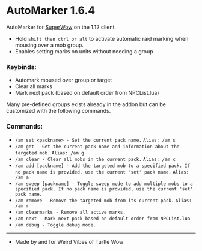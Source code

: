 # AutoMarker 1.6.4
AutoMarker for [SuperWow](https://github.com/balakethelock/SuperWoW/) on the 1.12 client.

* Hold `shift then ctrl or alt` to activate automatic raid marking when mousing over a mob group.  
* Enables setting marks on units without needing a group

### Keybinds:
* Automark moused over group or target
* Clear all marks
* Mark next pack (based on default order from NPCList.lua)


Many pre-defined groups exists already in the addon but can be customized with the following commands.  
### Commands:  

- `/am set <packname> - Set the current pack name.` `Alias: /am s`
- `/am get - Get the current pack name and information about the targeted mob.` `Alias: /am g`
- `/am clear - Clear all mobs in the current pack.` `Alias: /am c`
- `/am add [packname] - Add the targeted mob to a specified pack. If no pack name is provided, use the current 'set' pack name.` `Alias: /am a`
- `/am sweep [packname] - Toggle sweep mode to add multiple mobs to a specified pack. If no pack name is provided, use the current 'set' pack name.`
- `/am remove - Remove the targeted mob from its current pack.` `Alias: /am r`
- `/am clearmarks - Remove all active marks.`
- `/am next - Mark next pack based on default order from NPCList.lua`
- `/am debug - Toggle debug mode.`

___
* Made by and for Weird Vibes of Turtle Wow  
